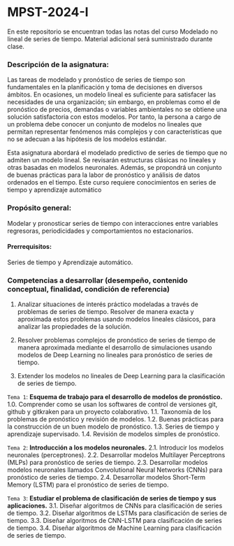 # MPST-2024-I
En este repositorio se encuentran todas las notas del curso Modelado no lineal de series de tiempo. Material adicional será suministrado durante clase.

### Descripción de la asignatura:
Las tareas de modelado y pronóstico de series de tiempo son fundamentales en la planificación y toma de decisiones en diversos ámbitos. En ocasiones, un modelo lineal es suficiente para satisfacer las necesidades de una organización; sin embargo, en problemas como el de pronóstico de precios, demandas o variables ambientales no se obtiene una solución satisfactoria con estos modelos. Por tanto, la persona a cargo de un problema debe conocer un conjunto de modelos no lineales que permitan representar fenómenos más complejos y con características que no se adecuan a las hipótesis de los modelos estándar.

Esta asignatura abordará el modelado predictivo de series de tiempo que no admiten un modelo lineal. Se revisarán estructuras clásicas no lineales y otras basadas en modelos neuronales. Además, se propondrá un conjunto de buenas prácticas para la labor de pronóstico y análisis de datos ordenados en el tiempo. Este curso requiere conocimientos en series de tiempo y aprendizaje automático

### Propósito general:
Modelar y pronosticar series de tiempo con interacciones entre variables regresoras, periodicidades y comportamientos no estacionarios.

#### Prerrequisitos:
Series de tiempo y Aprendizaje automático.

### Competencias a desarrollar (desempeño, contenido conceptual, finalidad, condición de referencia)
1. Analizar situaciones de interés práctico modeladas a través de problemas de series de tiempo. Resolver de manera exacta y aproximada estos problemas usando modelos lineales clásicos, para analizar las propiedades de la solución.

2. Resolver problemas complejos de pronóstico de series de tiempo de manera aproximada mediante el desarrollo de simulaciones usando modelos de Deep Learning no lineales para pronóstico de series de tiempo.

3. Extender los modelos no lineales de Deep Learning para la clasificación de series de tiempo.

`Tema 1`: **Esquema de trabajo para el desarrollo de modelos de pronóstico.**
1.0. Comprender como se usan los softwares de control de versiones git, github y gitkraken para un proyecto colaborativo.
1.1. Taxonomía de los problemas de pronóstico y revisión de modelos.
1.2. Buenas prácticas para la construcción de un buen modelo de pronóstico.
1.3. Series de tiempo y aprendizaje supervisado.
1.4. Revisión de modelos simples de pronóstico.

`Tema 2`: **Introducción a los modelos neuronales.**
2.1. Introducir los modelos neuronales (perceptrones).
2.2. Desarrollar modelos Multilayer Perceptrons (MLPs) para pronóstico de series de tiempo.
2.3. Desarrollar modelos modelos neuronales llamados Convolutional Neural Networks (CNNs) para pronóstico de series de tiempo.
2.4. Desarrollar modelos Short-Term Memory (LSTM) para el pronóstico de series de tiempo.

`Tema 3`: **Estudiar el problema de clasificación de series de tiempo y sus aplicaciones.**
3.1. Diseñar algoritmos de CNNs para clasificación de series de tiempo.
3.2. Diseñar algoritmos de LSTMs para clasificación de series de tiempo.
3.3. Diseñar algoritmos de CNN-LSTM para clasificación de series de tiempo.
3.4. Diseñar algoritmos de Machine Learning para clasificación de series de tiempo.